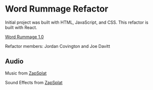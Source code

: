 # Word Rummage Refactor

Initial project was built with HTML, JavaScript, and CSS. This refactor is built with React.

[Word Rummage 1.0](https://github.com/Word-Rummage/Word-Rummage)

Refactor members: Jordan Covington and Joe Davitt

## Audio

Music from [ZapSplat](https://www.zapsplat.com)

Sound Effects from [ZapSplat](https://www.zapsplat.com)
